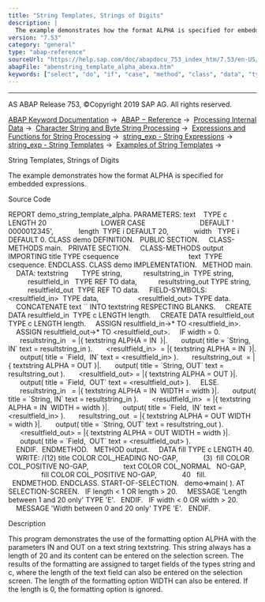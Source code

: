 ```yaml
---
title: "String Templates, Strings of Digits"
description: |
  The example demonstrates how the format ALPHA is specified for embedded expressions. Source Code REPORT demo_string_template_alpha. PARAMETERS: text    TYPE c LENGTH 20 LOWER CASE DEFAULT '     0000012345', length  TYPE i DEFAULT 20, width   TYPE i DEFAULT 0. CLASS demo DEFINITION. PUBLIC SECTION
version: "7.53"
category: "general"
type: "abap-reference"
sourceUrl: "https://help.sap.com/doc/abapdocu_753_index_htm/7.53/en-US/abenstring_template_alpha_abexa.htm"
abapFile: "abenstring_template_alpha_abexa.htm"
keywords: ["select", "do", "if", "case", "method", "class", "data", "types", "abenstring", "template", "alpha", "abexa"]
---
```


* * *

AS ABAP Release 753, ©Copyright 2019 SAP AG. All rights reserved.

[ABAP Keyword Documentation](https://help.sap.com/doc/abapdocu_753_index_htm/7.53/en-US/abenabap.htm) →  [ABAP − Reference](https://help.sap.com/doc/abapdocu_753_index_htm/7.53/en-US/abenabap_reference.htm) →  [Processing Internal Data](https://help.sap.com/doc/abapdocu_753_index_htm/7.53/en-US/abenabap_data_working.htm) →  [Character String and Byte String Processing](https://help.sap.com/doc/abapdocu_753_index_htm/7.53/en-US/abenabap_data_string.htm) →  [Expressions and Functions for String Processing](https://help.sap.com/doc/abapdocu_753_index_htm/7.53/en-US/abenstring_processing_expr_func.htm) →  [string\_exp - String Expressions](https://help.sap.com/doc/abapdocu_753_index_htm/7.53/en-US/abapcompute_string.htm) →  [string\_exp - String Templates](https://help.sap.com/doc/abapdocu_753_index_htm/7.53/en-US/abenstring_templates.htm) →  [Examples of String Templates](https://help.sap.com/doc/abapdocu_753_index_htm/7.53/en-US/abenstring_templates_abexas.htm) → 

String Templates, Strings of Digits

The example demonstrates how the format ALPHA is specified for embedded expressions.

Source Code

REPORT demo\_string\_template\_alpha.
PARAMETERS: text    TYPE c LENGTH 20
                           LOWER CASE
                           DEFAULT '     0000012345',
            length  TYPE i DEFAULT 20,
            width   TYPE i DEFAULT 0.
CLASS demo DEFINITION.
  PUBLIC SECTION.
    CLASS-METHODS main.
  PRIVATE SECTION.
    CLASS-METHODS output IMPORTING title TYPE csequence
                                   text  TYPE csequence.
ENDCLASS.
CLASS demo IMPLEMENTATION.
  METHOD main.
    DATA: textstring       TYPE string,
          resultstring\_in  TYPE string,
          resultfield\_in   TYPE REF TO data,
          resultstring\_out TYPE string,
          resultfield\_out  TYPE REF TO data.
    FIELD-SYMBOLS: <resultfield\_in>  TYPE data,
                   <resultfield\_out> TYPE data.
    CONCATENATE text \`\` INTO textstring RESPECTING BLANKS.
    CREATE DATA resultfield\_in  TYPE c LENGTH length.
    CREATE DATA resultfield\_out TYPE c LENGTH length.
    ASSIGN resultfield\_in->\* TO <resultfield\_in>.
    ASSIGN resultfield\_out->\* TO <resultfield\_out>.
    IF width = 0.
      resultstring\_in   = |{ textstring ALPHA = IN  }|.
      output( title = \`String, IN\` text = resultstring\_in ).
      <resultfield\_in>  = |{ textstring ALPHA = IN  }|.
      output( title = \`Field,  IN\` text = <resultfield\_in> ).
      resultstring\_out  = |{ textstring ALPHA = OUT }|.
      output( title = \`String, OUT\` text = resultstring\_out ).
      <resultfield\_out> = |{ textstring ALPHA = OUT }|.
      output( title = \`Field,  OUT\` text = <resultfield\_out> ).
    ELSE.
      resultstring\_in   = |{ textstring ALPHA = IN  WIDTH = width }|.
      output( title = \`String, IN\` text = resultstring\_in ).
      <resultfield\_in>  = |{ textstring ALPHA = IN  WIDTH = width }|.
      output( title = \`Field,  IN\` text = <resultfield\_in> ).
      resultstring\_out  = |{ textstring ALPHA = OUT WIDTH = width }|.
      output( title = \`String, OUT\` text = resultstring\_out ).
      <resultfield\_out> = |{ textstring ALPHA = OUT WIDTH = width }|.
      output( title = \`Field,  OUT\` text = <resultfield\_out> ).
    ENDIF.  ENDMETHOD.
  METHOD output.
    DATA fill TYPE c LENGTH 40.
    WRITE: /(12) title COLOR COL\_HEADING NO-GAP,
            (3)  fill COLOR COL\_POSITIVE NO-GAP,
                 text COLOR COL\_NORMAL   NO-GAP,
                 fill COLOR COL\_POSITIVE NO-GAP,
            40   fill.
  ENDMETHOD.
ENDCLASS.
START-OF-SELECTION.
  demo=>main( ).
AT SELECTION-SCREEN.
  IF length < 1 OR length > 20.
    MESSAGE 'Length between 1 and 20 only' TYPE 'E'.
  ENDIF.
  IF width < 0 OR width > 20.
    MESSAGE 'Width between 0 and 20 only' TYPE 'E'.
  ENDIF.

Description

This program demonstrates the use of the formatting option ALPHA with the parameters IN and OUT on a text string textstring. This string always has a length of 20 and its content can be entered on the selection screen. The results of the formatting are assigned to target fields of the types string and c, where the length of the text field can also be entered on the selection screen. The length of the formatting option WIDTH can also be entered. If the length is 0, the formatting option is ignored.